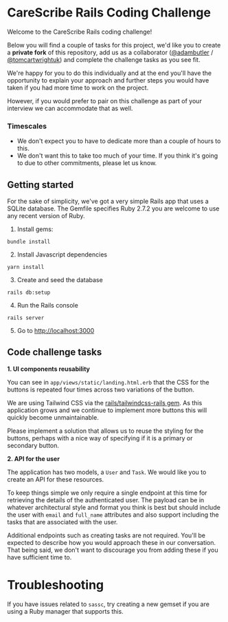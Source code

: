 # CareScribe Rails Coding Challenge

Welcome to the CareScribe Rails coding challenge!

Below you will find a couple of tasks for this project, we'd like you to create a **private fork** of this repository, add us as a collaborator ([@adambutler](https://github.com/adambutler/) / [@tomcartwrightuk](https://github.com/tomcartwrightuk)) and complete the challenge tasks as you see fit.

We're happy for you to do this individually and at the end you'll have the opportunity to explain your approach and further steps you would have taken if you had more time to work on the project.

However, if you would prefer to pair on this challenge as part of your interview we can accommodate that as well.

### Timescales

- We don't expect you to have to dedicate more than a couple of hours to this.
- We don't want this to take too much of your time. If you think it's going to due to other commitments, please let us know.

## Getting started

For the sake of simplicity, we've got a very simple Rails app that uses a SQLite database. The Gemfile specifies Ruby 2.7.2 you are welcome to use any recent version of Ruby.

1. Install gems:

```
bundle install
```

2. Install Javascript dependencies

```
yarn install
```

3. Create and seed the database

```
rails db:setup
```

4. Run the Rails console

```
rails server
```

5. Go to [http://localhost:3000](http://localhost:3000)

## Code challenge tasks

**1. UI components reusability**

You can see in `app/views/static/landing.html.erb` that the CSS for the buttons is repeated four times across two variations of the button.

We are using Tailwind CSS via the [rails/tailwindcss-rails gem](https://github.com/rails/tailwindcss-rails). As this application grows and we continue to implement more buttons this will quickly become unmaintainable.

Please implement a solution that allows us to reuse the styling for the buttons, perhaps with a nice way of specifying if it is a primary or secondary button.

**2. API for the user**

The application has two models, a `User` and `Task`. We would like you to create an API for these resources.

To keep things simple we only require a single endpoint at this time for retrieving the details of the authenticated user. The payload can be in whatever architectural style and format you think is best but should include the user with `email` and `full_name` attributes and also support including the tasks that are associated with the user.

Additional endpoints such as creating tasks are not required. You'll be expected to describe how you would approach these in our conversation. That being said, we don't want to discourage you from adding these if you have sufficient time to.

# Troubleshooting

If you have issues related to `sassc`, try creating a new gemset if you are using a Ruby manager that supports this.
